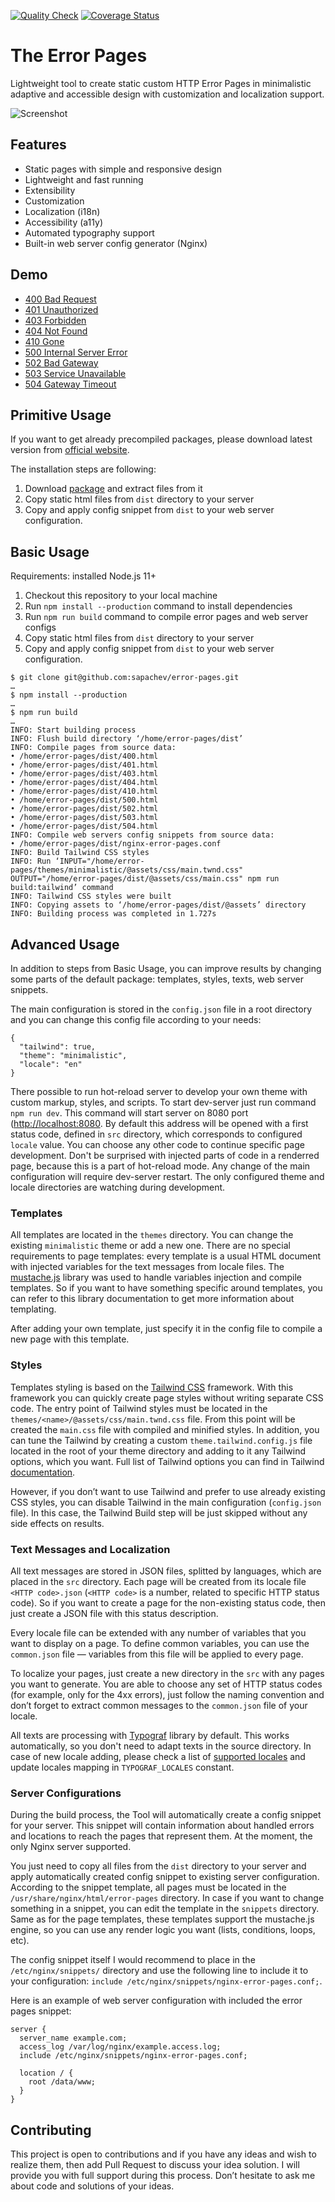 [![Quality Check](https://github.com/sapachev/error-pages/actions/workflows/ci.yml/badge.svg)](https://github.com/sapachev/error-pages/actions/workflows/ci.yml) [![Coverage Status](https://coveralls.io/repos/github/sapachev/error-pages/badge.svg?branch=main)](https://coveralls.io/github/sapachev/error-pages?branch=main)

# The Error Pages

Lightweight tool to create static custom HTTP Error Pages in minimalistic adaptive and accessible design with customization and localization support.

![Screenshot](https://sapachev.github.io/error-pages/assets/screenshot.png?3)

## Features

* Static pages with simple and responsive design
* Lightweight and fast running
* Extensibility
* Customization
* Localization (i18n)
* Accessibility (a11y)
* Automated typography support
* Built-in web server config generator (Nginx)


## Demo

* [400 Bad Request](https://sapachev.com/error-pages/bad-request)
* [401 Unauthorized](https://sapachev.com/error-pages/unauthorized)
* [403 Forbidden](https://sapachev.com/error-pages/forbidden)
* [404 Not Found](https://sapachev.com/error-pages/not-found)
* [410 Gone](https://sapachev.com/error-pages/gone)
* [500 Internal Server Error](https://sapachev.com/error-pages/internal-server-error)
* [502 Bad Gateway](https://sapachev.com/error-pages/bad-gateway)
* [503 Service Unavailable](https://sapachev.com/error-pages/service-unavailable)
* [504 Gateway Timeout](https://sapachev.com/error-pages/gateway-timeout)


## Primitive Usage

If you want to get already precompiled packages, please download latest version from [official website](https://sapachev.github.io/error-pages/#precompiled-packages).

The installation steps are following:
1. Download [package](https://sapachev.github.io/error-pages/#precompiled-packages) and extract files from it
2. Copy static html files from `dist` directory to your server
3. Copy and apply config snippet from `dist` to your web server configuration.


## Basic Usage

Requirements: installed Node.js 11+

1. Checkout this repository to your local machine
2. Run `npm install --production` command to install dependencies
3. Run `npm run build` command to compile error pages and web server configs
4. Copy static html files from `dist` directory to your server
5. Copy and apply config snippet from `dist` to your web server configuration.

```
$ git clone git@github.com:sapachev/error-pages.git
…
$ npm install --production
…
$ npm run build
…
INFO: Start building process
INFO: Flush build directory ‘/home/error-pages/dist’
INFO: Compile pages from source data:
• /home/error-pages/dist/400.html
• /home/error-pages/dist/401.html
• /home/error-pages/dist/403.html
• /home/error-pages/dist/404.html
• /home/error-pages/dist/410.html
• /home/error-pages/dist/500.html
• /home/error-pages/dist/502.html
• /home/error-pages/dist/503.html
• /home/error-pages/dist/504.html
INFO: Compile web servers config snippets from source data:
• /home/error-pages/dist/nginx-error-pages.conf
INFO: Build Tailwind CSS styles
INFO: Run ‘INPUT="/home/error-pages/themes/minimalistic/@assets/css/main.twnd.css" OUTPUT="/home/error-pages/dist/@assets/css/main.css" npm run build:tailwind’ command
INFO: Tailwind CSS styles were built
INFO: Copying assets to ‘/home/error-pages/dist/@assets’ directory
INFO: Building process was completed in 1.727s
```


## Advanced Usage

In addition to steps from Basic Usage, you can improve results by changing some parts of the default package: templates, styles, texts, web server snippets.

The main configuration is stored in the `config.json` file in a root directory and you can change this config file according to your needs:

```
{
  "tailwind": true,
  "theme": "minimalistic",
  "locale": "en"
}
```

There possible to run hot-reload server to develop your own theme with custom markup, styles, and scripts. To start dev-server just run command `npm run dev`. This command will start server on 8080 port ([http://localhost:8080](http://localhost:8080). By default this address will be opened with a first status code, defined in `src` directory, which corresponds to configured `locale` value. You can choose any other code to continue specific page development. Don't be surprised with injected parts of code in a renderred page, because this is a part of hot-reload mode. Any change of the main configuration will require dev-server restart. The only configured theme and locale directories are watching during development.


### Templates

All templates are located in the `themes` directory. You can change the existing `minimalistic` theme or add a new one. There are no special requirements to page templates: every template is a usual HTML document with injected variables for the text messages from locale files. The [mustache.js](https://www.npmjs.com/package/mustache) library was used to handle variables injection and compile templates. So if you want to have something specific around templates, you can refer to this library documentation to get more information about templating.

After adding your own template, just specify it in the config file to compile a new page with this template.


### Styles

Templates styling is based on the [Tailwind CSS](https://tailwindcss.com/) framework. With this framework you can quickly create page styles without writing separate CSS code. The entry point of Tailwind styles must be located in the `themes/<name>/@assets/css/main.twnd.css` file. From this point will be created the `main.css` file with compiled and minified styles. In addition, you can tune the Tailwind by creating a custom `theme.tailwind.config.js` file located in the root of your theme directory and adding to it any Tailwind options, which you want. Full list of Tailwind options you can find in Tailwind [documentation](https://tailwindcss.com/docs/configuration).

However, if you don’t want to use Tailwind and prefer to use already existing CSS styles, you can disable Tailwind in the main configuration (`config.json` file). In this case, the Tailwind Build step will be just skipped without any side effects on results.


### Text Messages and Localization

All text messages are stored in JSON files, splitted by languages, which are placed in the `src` directory. Each page will be created from its locale file `<HTTP code>.json` (`<HTTP code>` is a number, related to specific HTTP status code). So if you want to create a page for the non-existing status code, then just create a JSON file with this status description.

Every locale file can be extended with any number of variables that you want to display on a page. To define common variables, you can use the `common.json` file — variables from this file will be applied to every page.

To localize your pages, just create a new directory in the `src` with any pages you want to generate. You are able to choose any set of HTTP status codes (for example, only for the 4xx errors), just follow the naming convention and don’t forget to extract common messages to the `common.json` file of your locale.

All texts are processing with [Typograf](https://github.com/typograf/typograf) library by default. This works automatically, so you don't need to adapt texts in the source directory. In case of new locale adding, please check a list of [supported locales](https://github.com/typograf/typograf/blob/dev/docs/LOCALES.en-US.md) and update locales mapping in `TYPOGRAF_LOCALES` constant.


### Server Configurations

During the build process, the Tool will automatically create a config snippet for your server. This snippet will contain information about handled errors and locations to reach the pages that represent them. At the moment, the only Nginx server supported.

You just need to copy all files from the `dist` directory to your server and apply automatically created config snippet to existing server configuration. According to the snippet template, all pages must be located in the `/usr/share/nginx/html/error-pages` directory. In case if you want to change something in a snippet, you can edit the template in the `snippets` directory. Same as for the page templates, these templates support the mustache.js engine, so you can use any render logic you want (lists, conditions, loops, etc).

The config snippet itself I would recommend to place in the `/etc/nginx/snippets/` directory and use the following line to include it to your configuration: `include /etc/nginx/snippets/nginx-error-pages.conf;`.

Here is an example of web server configuration with included the error pages snippet:

```
server {
  server_name example.com;
  access_log /var/log/nginx/example.access.log;
  include /etc/nginx/snippets/nginx-error-pages.conf;

  location / {
    root /data/www;
  }
}
```


## Contributing

This project is open to contributions and if you have any ideas and wish to realize them, then add Pull Request to discuss your idea solution. I will provide you with full support during this process. Don’t hesitate to ask me about code and solutions of your ideas.
